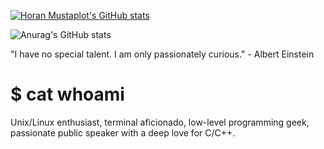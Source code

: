 [![Horan Mustaplot's GitHub stats](https://github-readme-stats.vercel.app/api?username=horanmustaplot)](https://github.com/horanmustaplot/github-readme-stats)

![Anurag's GitHub stats](https://github-readme-stats.vercel.app/api?username=horanmustaplot&show_icons=true&theme=card)

"I have no special talent. I am only passionately curious." - Albert Einstein

# $ cat whoami

Unix/Linux enthusiast, terminal aficionado, low-level programming geek, passionate public speaker with a deep love for C/C++.
